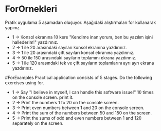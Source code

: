 # ForOrnekleri
Pratik uygulama 5 aşamadan oluşuyor. Aşağıdaki alıştırmaları for kullanarak yapınız.

- 1 -> Konsol ekranına 10 kere "Kendime inanıyorum, ben bu yazılım işini hallederim!" yazdırınız.
- 2 -> 1 ile 20 arasındaki sayıları konsol ekranına yazdırınız.
- 3 -> 1 ile 20 arasındaki çift sayıları konsol ekranına yazdırınız.
- 4 -> 50 ile 150 arasındaki sayıların toplamını ekrana yazdırınız.
- 5 -> 1 ile 120 arasındaki tek ve çift sayıların toplamlarını ayrı ayrı ekrana yazdırınız.

#ForExamples
Practical application consists of 5 stages. Do the following exercises using for.

- 1 -> Say "I believe in myself, I can handle this software issue!" 10 times on the console screen. print it.
- 2 -> Print the numbers 1 to 20 on the console screen.
- 3 -> Print even numbers between 1 and 20 on the console screen.
- 4 -> Print the sum of the numbers between 50 and 150 on the screen.
- 5 -> Print the sums of odd and even numbers between 1 and 120 separately on the screen.
